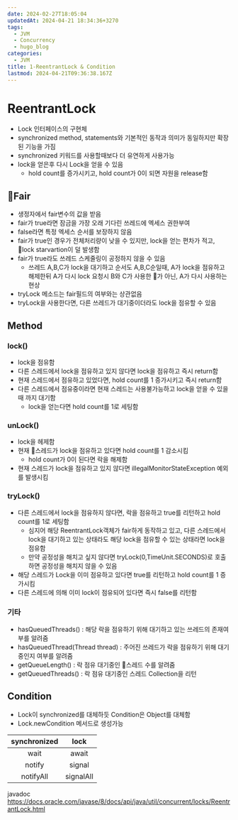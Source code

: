 ```yaml
---
date: 2024-02-27T18:05:04
updatedAt: 2024-04-21 18:34:36+3270
tags:
  - JVM
  - Concurrency
  - hugo_blog
categories:
  - JVM
title: 1-ReentrantLock & Condition
lastmod: 2024-04-21T09:36:38.167Z
---
```

# ReentrantLock

* Lock 인터페이스의 구현체
* synchronized method, statements와 기본적인 동작과 의미가 동일하지만 확장된 기능을 가짐
* synchronized 키워드를 사용할때보다 더 유연하게 사용가능
* lock을 얻은후 다시 Lock을 얻을 수 있음
  * hold count를 증가시키고, hold count가 0이 되면 자원을 release함

## Fair

* 생정자에서 fair변수의 값을 받음
* fair가 true라면 잠금을 가장 오래 기다린 쓰레드에 엑세스 권한부여
* false라면 특정 엑세스 순서를 보장하지 않음
* fair가 true인 경우가 전체처리량이 낮을 수 있지만, lock을 얻는 편차가 적고, lock starvartion이 덜 발생함
* fair가 true라도 쓰레드 스케줄링이 공정하지 않을 수 있음
  * 쓰레드 A,B,C가 lock을 대기하고 순서도 A,B,C순일때, A가 lock을 점유하고 해제한뒤 A가 다시 lock 요청시 B와 C가 사용한 가 아닌, A가 다시 사용하는 현상
* tryLock 메소드는 fair필드의 여부와는 상관없음
* tryLock을 사용한다면, 다른 쓰레드가 대기중이더라도 lock을 점유할 수 있음

## Method

### lock()

* lock을 점유함
* 다른 스레드에서 lock을 점유하고 있지 않다면 lock을 점유하고 즉시 return함
* 현재 스레드에서 점유하고 있었다면, hold count를 1 증가시키고 즉시 return함
* 다른 스레드에서 점유중이라면 현재 스레드는 사용불가능하고 lock을 얻을 수 있을때 까지 대기함
  * lock을 얻는다면 hold count를 1로 세팅함

### unLock()

* lock을 헤제함
* 현재 스레드가 lock을 점유하고 있다면 hold count를 1 감소시킴
  * hold count가 0이 된다면 락을 해제함
* 현재 스레드가 lock을 점유하고 있지 않다면 illegalMonitorStateException 예외를 발생시킴

### tryLock()

* 다른 스레드에서 lock을 점유하지 않다면, 락을 점유하고 true를 리턴하고 hold count를 1로 세팅함
  * 심지어 해당 ReentrantLock객체가 fair하게 동작하고 있고, 다른 스레드에서 lock을 대기하고 있는 상태라도 해당 lock을 점유할 수 있는 상태라면 lock을 점유함
  * 만약 공정성을 해치고 싶지 않다면 tryLock(0,TimeUnit.SECONDS)로 호출하면 공정성을 해치지 않을 수 있음
* 해당 스레드가 Lock을 이미 점유하고 있다면 true를 리턴하고 hold count를 1 증가시킴
* 다른 스레드에 의해 이미 lock이 점유되어 있다면 즉시 false를 리턴함

### 기타

* hasQueuedThreads() : 해당 락을 점유하기 위해 대기하고 있는 쓰레드의 존재여부를 알려줌
* hasQueuedThread(Thread thread) : 주어진 쓰레드가 락을 점유하기 위해 대기중인지 여부를 알려줌
* getQueueLength() : 락 점유 대기중인 스레드 수를 알려줌
* getQueuedThreads() : 락 점유 대기중인 스레드 Collection을 리턴

## Condition

* Lock이 synchronized를 대체하듯 Condition은 Object를 대체함
* Lock.newCondition 메서드로 생성가능

| synchronized |    lock   |
| :----------: | :-------: |
|     wait     |   await   |
|    notify    |   signal  |
|   notifyAll  | signalAll |

javadoc\
https://docs.oracle.com/javase/8/docs/api/java/util/concurrent/locks/ReentrantLock.html

